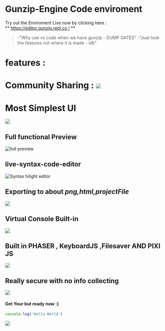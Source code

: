 # Gunzip-Engine Code enviroment
Try out the Enviroment Live now by clicking here :       
            ** [https://editor.gunzip.repl.co !]() **
> -"Why use vs code when we have gunzip - DUMP GATES"
> -"Just look the features not where it is made - idk"

# features : 
# Community Sharing : ![](https://cdn.discordapp.com/attachments/781591474146902016/785090069052129310/unknown.png)
# Most Simplest UI
![](https://cdn.discordapp.com/attachments/781591474146902016/785085620522844170/unknown.png)
## Full functional Preview 
![full preview](https://i.pinimg.com/originals/26/71/75/267175578fee52073fd0b9af51516f56.gif)  
## live-syntax-code-editor 
 ![Syntax hilight editor](https://media.discordapp.net/attachments/781591474146902016/785086418204229642/unknown.png?width=995&height=427)
## Exporting to about *png,html,projectFile*

![](https://www.freeagent.com/components/images/netlify/blog__export-data__export-data-og-a81f4f17.gif)
## Virtual Console Built-in
![](https://cdn.discordapp.com/attachments/781591474146902016/785088920425070682/unknown.png)
## Built in PHASER , KeyboardJS ,Filesaver AND PIXI JS
![](https://miro.medium.com/max/1566/1*1nS56OTyac1FG-RpDD0rNw.gif
)

## Really secure with no info collecting

![](https://media2.giphy.com/media/U5OqOdBmeLH7dKi7qB/giphy.gif)

#### Get Your but ready now :}
```javascript
console.log('Hello World')
``` 
![](https://media1.giphy.com/media/26tn33aiTi1jkl6H6/source.gif)
